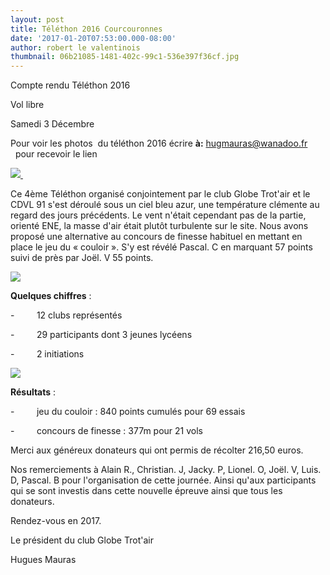 ```yaml
---
layout: post
title: Téléthon 2016 Courcouronnes
date: '2017-01-20T07:53:00.000-08:00'
author: robert le valentinois
thumbnail: 06b21085-1481-402c-99c1-536e397f36cf.jpg
---
```

Compte rendu Téléthon 2016

Vol libre

Samedi 3 Décembre&nbsp;  
  
Pour voir les photos &nbsp;du téléthon 2016 écrire **à:** [hugmauras@wanadoo.fr](mailto:hugmauras@wanadoo.fr)  
&nbsp; pour recevoir le lien  

[![](0e8e6cd0-d647-49e8-89d6-d0cfc66c37b8.jpg)&nbsp;](31fdaff1-f044-46a9-9297-6dee3dbff6ed.jpg)

  

Ce 4ème Téléthon organisé conjointement par le club Globe Trot'air et le CDVL 91 s'est déroulé sous un ciel bleu azur, une température clémente au regard des jours précédents. Le vent n'était cependant pas de la partie, orienté ENE, la masse d'air était plutôt turbulente sur le site. Nous avons proposé une alternative au concours de finesse habituel en mettant en place le jeu du «&nbsp;couloir&nbsp;». S'y est révélé Pascal. C en marquant 57 points suivi de près par Joël. V 55 points.

  

[![](24569f1c-2655-4e25-82b4-3cbdd7459d69.jpg)](be5c1fca-8548-4037-b044-fa276253b4b0.jpg)

  

  

__Quelques chiffres__ :

-&nbsp;&nbsp;&nbsp;&nbsp;&nbsp;&nbsp;&nbsp;&nbsp;&nbsp;12 clubs représentés

-&nbsp;&nbsp;&nbsp;&nbsp;&nbsp;&nbsp;&nbsp;&nbsp;&nbsp;29 participants dont 3 jeunes lycéens

-&nbsp;&nbsp;&nbsp;&nbsp;&nbsp;&nbsp;&nbsp;&nbsp;&nbsp;2 initiations  
  

[![](b6913e8e-29ac-48e5-80db-ce36b464e62e.jpg)](971ec998-49bf-4b8c-b133-8d09a53c239c.jpg)
  

__Résultats__ :

-&nbsp;&nbsp;&nbsp;&nbsp;&nbsp;&nbsp;&nbsp;&nbsp;&nbsp;jeu du couloir&nbsp;: 840 points cumulés pour 69 essais&nbsp;

-&nbsp;&nbsp;&nbsp;&nbsp;&nbsp;&nbsp;&nbsp;&nbsp;&nbsp;concours de finesse&nbsp;: 377m pour 21 vols

  

Merci aux généreux donateurs qui ont permis de récolter 216,50 euros.

  

Nos remerciements à Alain R., Christian. J, Jacky. P, Lionel. O, Joël. V, Luis. D, Pascal. B pour l'organisation de cette journée. Ainsi qu'aux participants qui se sont investis dans cette nouvelle épreuve ainsi que tous les donateurs.

  

Rendez-vous en 2017.

  

Le président du club Globe Trot'air

Hugues Mauras

  

  

&nbsp;
  

